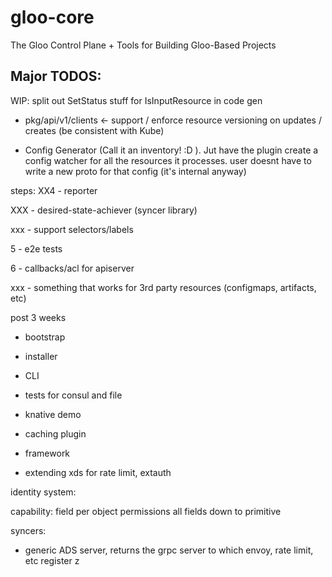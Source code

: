 # gloo-core
The Gloo Control Plane + Tools for Building Gloo-Based Projects

## Major TODOS:

WIP: split out SetStatus stuff for IsInputResource in code gen

* pkg/api/v1/clients <- support / enforce resource versioning on updates / creates (be consistent with Kube)

* Config Generator (Call it an inventory! :D ). Jut have the plugin
create a config watcher for all the resources it processes. user doesnt have to write
a new proto for that config (it's internal anyway)


steps:
XX4 - reporter

XXX - desired-state-achiever (syncer library)
 
xxx - support selectors/labels

5 - e2e tests

6 - callbacks/acl for apiserver

xxx - something that works for 3rd party resources (configmaps, artifacts, etc)

 post 3 weeks
- bootstrap
- installer
- CLI
- tests for consul and file


- knative demo
- caching plugin
- framework
- extending xds for rate limit, extauth


identity system:

capability: field per object permissions
all fields down to primitive


syncers:
- generic ADS server, returns the grpc server to which envoy, rate limit, etc register
z